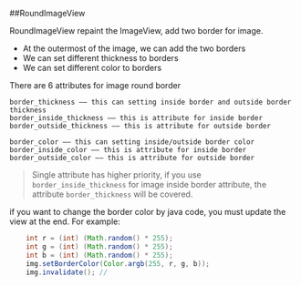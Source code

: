##RoundImageView

RoundImageView repaint the ImageView, add two border for image.

+ At the outermost  of the image, we can add the two borders
+ We can set different thickness to borders
+ We can set different color to borders

There are 6 attributes for image round border
	
	border_thickness —— this can setting inside border and outside border thickness
	border_inside_thickness —— this is attribute for inside border
	border_outside_thickness —— this is attribute for outside border
	
	border_color —— this can setting inside/outside border color
	border_inside_color —— this is attribute for inside border
	border_outside_color —— this is attribute for outside border

> Single attribute has higher priority, if you use `border_inside_thickness` for image inside border attribute, the attribute `border_thickness` will be covered.

if you want to change the border color by java code, you must  update the view at the end. For example:

```java
	int r = (int) (Math.random() * 255);
	int g = (int) (Math.random() * 255);
	int b = (int) (Math.random() * 255);
	img.setBorderColor(Color.argb(255, r, g, b));
	img.invalidate(); //
```